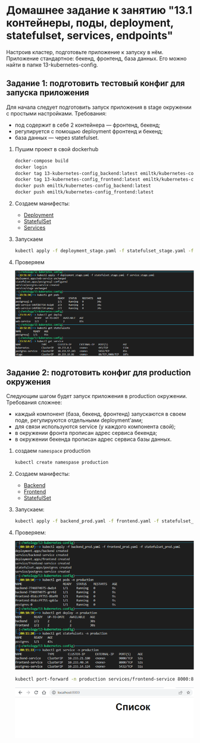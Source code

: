 # Домашнее задание к занятию "13.1 контейнеры, поды, deployment, statefulset, services, endpoints"
Настроив кластер, подготовьте приложение к запуску в нём. Приложение стандартное: бекенд, фронтенд, база данных. Его можно найти в папке 13-kubernetes-config.

## Задание 1: подготовить тестовый конфиг для запуска приложения
Для начала следует подготовить запуск приложения в stage окружении с простыми настройками. Требования:
* под содержит в себе 2 контейнера — фронтенд, бекенд;
* регулируется с помощью deployment фронтенд и бекенд;
* база данных — через statefulset.

1. Пушим проект в свой dockerhub
    ```bash
    docker-compose build
    docker login
    docker tag 13-kubernetes-config_backend:latest emiltk/kubernetes-config_backend:latest 
    docker tag 13-kubernetes-config_frontend:latest emiltk/kubernetes-config_frontend:latest
    docker push emiltk/kubernetes-config_backend:latest
    docker push emiltk/kubernetes-config_frontend:latest 
    ```
1. Создаем манифесты:
    * [Deployment](./deployment_stage.yaml)
    * [StatefulSet](./statefulset_stage.yaml)
    * [Services](./service_stage.yaml)

1. Запускаем
    ```bash
    kubectl apply -f deployment_stage.yaml -f statefulset_stage.yaml -f service_stage.yaml
    ```

1. Проверяем

    ![get](./screenshots/get.png)


## Задание 2: подготовить конфиг для production окружения
Следующим шагом будет запуск приложения в production окружении. Требования сложнее:
* каждый компонент (база, бекенд, фронтенд) запускаются в своем поде, регулируются отдельными deployment’ами;
* для связи используются service (у каждого компонента свой);
* в окружении фронта прописан адрес сервиса бекенда;
* в окружении бекенда прописан адрес сервиса базы данных.

1. создаем `namespace` production
    ```bash
    kubectl create namespase production
    ```
1. Создаем манифесты:
    * [Backend](./backend_prod.yaml)
    * [Frontend](./frontend_prod.yaml)
    * [StatefulSet](statefulset_prod.yaml)

1. Запускаем:
    ```bash
    kubectl apply -f backend_prod.yaml -f frontend.yaml -f statefulset_prod.yaml
    ```

4. Проверяем:

    ![get_prod](./screenshots/get_prod.png)

    ```bash
    kubectl port-forward -n production services/frontend-service 8000:8000
    ```
    ![result](./screenshots/result.png)
